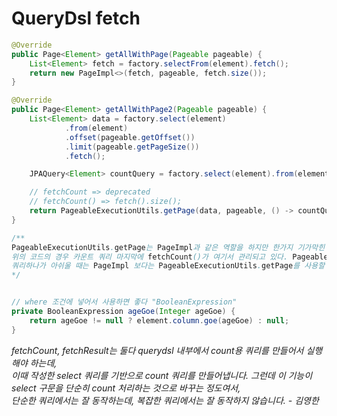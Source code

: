 # QueryDsl fetch

```java
@Override
public Page<Element> getAllWithPage(Pageable pageable) {
    List<Element> fetch = factory.selectFrom(element).fetch();
    return new PageImpl<>(fetch, pageable, fetch.size());
}

@Override
public Page<Element> getAllWithPage2(Pageable pageable) {
    List<Element> data = factory.select(element)
            .from(element)
            .offset(pageable.getOffset())
            .limit(pageable.getPageSize())
            .fetch();

    JPAQuery<Element> countQuery = factory.select(element).from(element);

    // fetchCount => deprecated 
    // fetchCount() => fetch().size();
    return PageableExecutionUtils.getPage(data, pageable, () -> countQuery.fetch().size());
}

/**
PageableExecutionUtils.getPage는 PageImpl과 같은 역할을 하지만 한가지 기가막힌 점은 마지막 인자로 함수를 전달하는데 내부 작동에 의해서 토탈카운트가 페이지사이즈 보다 적거나,  
위의 코드의 경우 카운트 쿼리 마지막에 fetchCount()가 여기서 관리되고 있다. PageableExecutionUtils.getPage을 사용하면 조금 더 성능 최적화가 된다.  
쿼리하나가 아쉬울 때는 PageImpl 보다는 PageableExecutionUtils.getPage를 사용할 것
*/


// where 조건에 넣어서 사용하면 좋다 "BooleanExpression"
private BooleanExpression ageGoe(Integer ageGoe) {
    return ageGoe != null ? element.column.goe(ageGoe) : null;
}
```


*fetchCount, fetchResult는 둘다 querydsl 내부에서 count용 쿼리를 만들어서 실행해야 하는데,  
이때 작성한 select 쿼리를 기반으로 count 쿼리를 만들어냅니다. 그런데 이 기능이 select 구문을 단순히 count 처리하는 것으로 바꾸는 정도여서,  
단순한 쿼리에서는 잘 동작하는데, 복잡한 쿼리에서는 잘 동작하지 않습니다. - 김영한*
